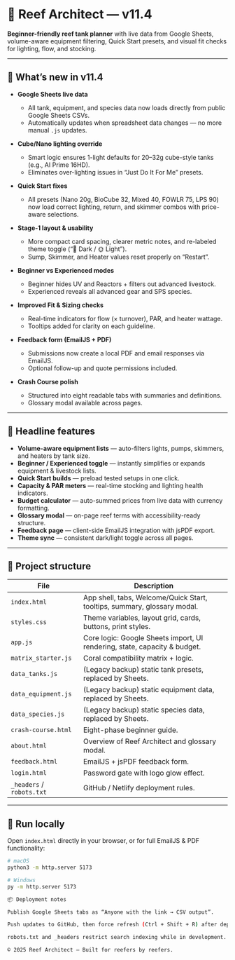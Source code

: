 # 🪸 Reef Architect — v11.4

**Beginner-friendly reef tank planner** with live data from Google Sheets, volume-aware equipment filtering, Quick Start presets, and visual fit checks for lighting, flow, and stocking.

---

## 🌊 What’s new in v11.4
- **Google Sheets live data**
  - All tank, equipment, and species data now loads directly from public Google Sheets CSVs.
  - Automatically updates when spreadsheet data changes — no more manual `.js` updates.

- **Cube/Nano lighting override**
  - Smart logic ensures 1-light defaults for 20–32g cube-style tanks (e.g., AI Prime 16HD).
  - Eliminates over-lighting issues in “Just Do It For Me” presets.

- **Quick Start fixes**
  - All presets (Nano 20g, BioCube 32, Mixed 40, FOWLR 75, LPS 90) now load correct lighting, return, and skimmer combos with price-aware selections.

- **Stage-1 layout & usability**
  - More compact card spacing, clearer metric notes, and re-labeled theme toggle (“🌙 Dark / 🌞 Light”).
  - Sump, Skimmer, and Heater values reset properly on “Restart”.

- **Beginner vs Experienced modes**
  - Beginner hides UV and Reactors + filters out advanced livestock.
  - Experienced reveals all advanced gear and SPS species.

- **Improved Fit & Sizing checks**
  - Real-time indicators for flow (× turnover), PAR, and heater wattage.
  - Tooltips added for clarity on each guideline.

- **Feedback form (EmailJS + PDF)**
  - Submissions now create a local PDF and email responses via EmailJS.
  - Optional follow-up and quote permissions included.

- **Crash Course polish**
  - Structured into eight readable tabs with summaries and definitions.
  - Glossary modal available across pages.

---

## 🧩 Headline features
- **Volume-aware equipment lists** — auto-filters lights, pumps, skimmers, and heaters by tank size.
- **Beginner / Experienced toggle** — instantly simplifies or expands equipment & livestock lists.
- **Quick Start builds** — preload tested setups in one click.
- **Capacity & PAR meters** — real-time stocking and lighting health indicators.
- **Budget calculator** — auto-summed prices from live data with currency formatting.
- **Glossary modal** — on-page reef terms with accessibility-ready structure.
- **Feedback page** — client-side EmailJS integration with jsPDF export.
- **Theme sync** — consistent dark/light toggle across all pages.

---

## 🧱 Project structure
| File | Description |
|------|--------------|
| `index.html` | App shell, tabs, Welcome/Quick Start, tooltips, summary, glossary modal. |
| `styles.css` | Theme variables, layout grid, cards, buttons, print styles. |
| `app.js` | Core logic: Google Sheets import, UI rendering, state, capacity & budget. |
| `matrix_starter.js` | Coral compatibility matrix + logic. |
| `data_tanks.js` | (Legacy backup) static tank presets, replaced by Sheets. |
| `data_equipment.js` | (Legacy backup) static equipment data, replaced by Sheets. |
| `data_species.js` | (Legacy backup) static species data, replaced by Sheets. |
| `crash-course.html` | Eight-phase beginner guide. |
| `about.html` | Overview of Reef Architect and glossary modal. |
| `feedback.html` | EmailJS + jsPDF feedback form. |
| `login.html` | Password gate with logo glow effect. |
| `_headers` / `robots.txt` | GitHub / Netlify deployment rules. |

---

## 🧪 Run locally
Open `index.html` directly in your browser, or for full EmailJS & PDF functionality:
```bash
# macOS
python3 -m http.server 5173

# Windows
py -m http.server 5173

📦 Deployment notes

Publish Google Sheets tabs as “Anyone with the link → CSV output”.

Push updates to GitHub, then force refresh (Ctrl + Shift + R) after deploy to clear cached CSV data.

robots.txt and _headers restrict search indexing while in development.

© 2025 Reef Architect — Built for reefers by reefers.
